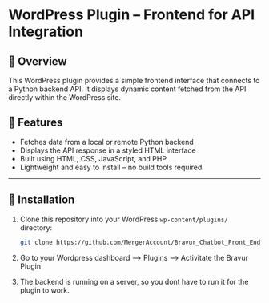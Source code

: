 # WordPress Plugin – Frontend for API Integration

## 📌 Overview

This WordPress plugin provides a simple frontend interface that connects to a Python backend API. It displays dynamic content fetched from the API directly within the WordPress site.

## 🧰 Features

- Fetches data from a local or remote Python backend
- Displays the API response in a styled HTML interface
- Built using HTML, CSS, JavaScript, and PHP
- Lightweight and easy to install – no build tools required

---

## 🚀 Installation

1. Clone this repository into your WordPress `wp-content/plugins/` directory:

   ```bash
   git clone https://github.com/MergerAccount/Bravur_Chatbot_Front_End.git wp-content/plugins/bravur-chatbot

2. Go to your Wordpress dashboard --> Plugins --> Activitate the Bravur Plugin

3. The backend is running on a server, so you dont have to run it for the plugin to work. 
